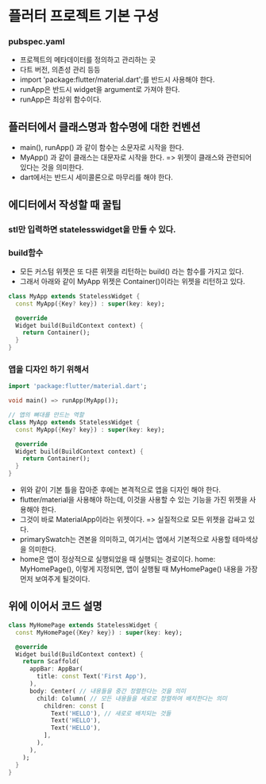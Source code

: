 # 플러터 프로젝트 기본 구성
### pubspec.yaml
- 프로젝트의 메타데이터를 정의하고 관리하는 곳
- 다트 버전, 의존성 관리 등등
- import 'package:flutter/material.dart';를 반드시 사용해야 한다.
- runApp은 반드시 widget을 argument로 가져야 한다. 
- runApp은 최상위 함수이다. 

## 플러터에서 클래스명과 함수명에 대한 컨벤션
- main(), runApp() 과 같이 함수는 소문자로 시작을 한다.
- MyApp() 과 같이 클래스는 대문자로 시작을 한다. => 위젯이 클래스와 관련되어 있다는 것을 의미한다.
- dart에서는 반드시 세미콜론으로 마무리를 해야 한다. 

## 에디터에서 작성할 때 꿀팁
### stl만 입력하면 statelesswidget을 만들 수 있다. 
### build함수
- 모든 커스텀 위젯은 또 다른 위젯을 리턴하는 build() 라는 함수를 가지고 있다. 
- 그래서 아래와 같이 MyApp 위젯은 Container()이라는 위젯을 리턴하고 있다.
```dart
class MyApp extends StatelessWidget {
  const MyApp({Key? key}) : super(key: key);

  @override
  Widget build(BuildContext context) {
    return Container();
  }
}
```
### 앱을 디자인 하기 위해서
```dart
import 'package:flutter/material.dart';

void main() => runApp(MyApp());

// 앱의 뼈대를 만드는 역할
class MyApp extends StatelessWidget {
  const MyApp({Key? key}) : super(key: key);

  @override
  Widget build(BuildContext context) {
    return Container();
  }
}
```
- 위와 같이 기본 틀을 잡아준 후에는 본격적으로 앱을 디자인 해야 한다.
- flutter/material을 사용해야 하는데, 이것을 사용할 수 있는 기능을 가진 위젯을 사용해야 한다.
- 그것이 바로 MaterialApp이라는 위젯이다. => 실질적으로 모든 위젯을 감싸고 있다.
- primarySwatch는 견본을 의미하고, 여기서는 앱에서 기본적으로 사용할 테마색상을 의미한다. 
- home은 앱이 정상적으로 실행되었을 때 실행되는 경로이다. home: MyHomePage(), 이렇게 지정되면, 앱이 실행될 때 MyHomePage() 내용을 가장 먼저 보여주게 될것이다.

## 위에 이어서 코드 설명
```dart
class MyHomePage extends StatelessWidget {
  const MyHomePage({Key? key}) : super(key: key);

  @override
  Widget build(BuildContext context) {
    return Scaffold(
      appBar: AppBar(
        title: const Text('First App'),
      ),
      body: Center( // 내용들을 중간 정렬한다는 것을 의미
        child: Column( // 모든 내용들을 세로로 정렬하여 배치한다는 의미
          children: const [
            Text('HELLO'), // 새로로 배치되는 것들
            Text('HELLO'),
            Text('HELLO'),
          ],
        ),
      ),
    );
  }
}
```
